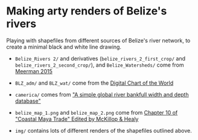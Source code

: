 # Making arty renders of Belize's rivers

Playing with shapefiles from different sources of Belize's river network, to create a minimal black and white line drawing.

* `Belize_Rivers 2/` and derivatives (`belize_rivers_2_first_crop/` and `belize_rivers_2_second_crop/`), and `Belize_Watersheds/` come from [Meerman 2015](http://www.biodiversity.bz/)

* `BLZ_adm/` and `BLZ_wat/` come from the [Digital Chart of the World](http://www.diva-gis.org/gdata)

* `camerica/` comes from ["A simple global river bankfull width and depth database"](https://agupubs.onlinelibrary.wiley.com/doi/full/10.1002/wrcr.20440)

* `belize_map_1.png` and `belize_map_2.png` come from [Chapter 10 of "Coastal Maya Trade" Edited by McKillop & Healy](https://www.cambridge.org/core/journals/american-antiquity/article/coastal-maya-trade-heather-mckillop-and-paul-f-healy-editors-occasional-papers-in-anthropology-no-8-trent-university-peterborough-ontario-1989-iv-189-pp-figures-tables-references-cited-2000-paper-prehistoric-maya-economies-of-belize-patricia-a-mcanany-and-barry-l-isaac-editors-research-in-economic-anthropology-supplement-4-jai-press-inc-greenwich-connecticut-1989-x-372-pp-figures-tables-appendixes-references-5850-instit-3510-indiv-cloth/5E462CBE8E99AA031815697E3D432513)

* `img/` contains lots of different renders of the shapefiles outlined above.

 
